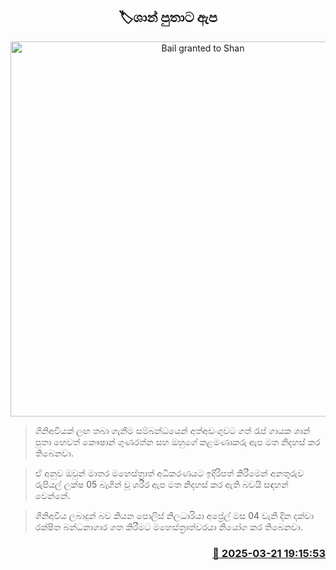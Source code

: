 <p align='center'><b><h2 align='center' title='Bail granted to Shan's son'>🏷ශාන් පුතා⁣ට ඇප</h2></b></p>
<p align='center'><img src='https://helakuru.sgp1.cdn.digitaloceanspaces.com/esana/images/lib/shan-putha-arrest.jpg' width='600' alt='Bail granted to Shan's son'></p>

> ගිනිඅවියක් ලඟ තබා ගැනීම සම්බන්ධයෙන් අත්අඩංගුවට ගත් රැප් ගායක ශාන් පුතා හෙවත් කෞෂාන් ගුණරත්න සහ ඔහුගේ කළමණාකරු ඇප මත නිදහස් කර තිබෙනවා.

> ඒ අනුව ඔවුන් මාතර මහෙස්ත්‍රාත් අධිකරණයට ඉදිරිපත් කිරීමෙන් අනතුරුව රුපියල් ලක්ෂ 05 බැගින් වූ ශරීර ඇප මත නිදහස් කර ඇති බවයි සඳහන් වෙන්නේ.

> ගිනිඅවිය ලබාදුන් බව කියන පොලිස් නිලධාරියා අප්‍රේල් මස 04 වැනි දින දක්වා රක්ෂිත බන්ධනාගාර ගත කිරීමට මහෙස්ත්‍රාත්වරයා නියෝග කර තිබෙනවා.



<h3 align='right'><a href='https://www.helakuru.lk/esana/p/108543/'>📅 2025-03-21 19:15:53</a></h3>
